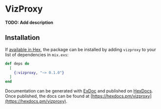 # VizProxy

**TODO: Add description**

## Installation

If [available in Hex](https://hex.pm/docs/publish), the package can be installed
by adding `vizproxy` to your list of dependencies in `mix.exs`:

```elixir
def deps do
  [
    {:vizproxy, "~> 0.1.0"}
  ]
end
```

Documentation can be generated with [ExDoc](https://github.com/elixir-lang/ex_doc)
and published on [HexDocs](https://hexdocs.pm). Once published, the docs can
be found at [https://hexdocs.pm/vizproxy](https://hexdocs.pm/vizproxy).

